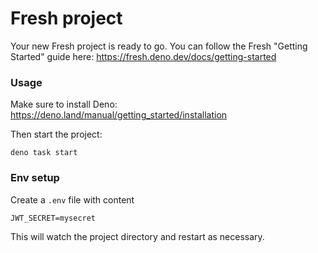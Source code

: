 # Fresh project

Your new Fresh project is ready to go. You can follow the Fresh "Getting
Started" guide here: https://fresh.deno.dev/docs/getting-started

### Usage

Make sure to install Deno: https://deno.land/manual/getting_started/installation

Then start the project:

```
deno task start
```

### Env setup

Create a `.env` file with content

```
JWT_SECRET=mysecret
```

This will watch the project directory and restart as necessary.

